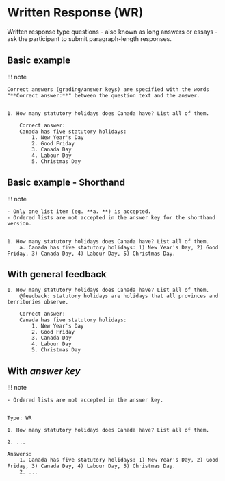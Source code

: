# Written Response (WR)

Written response type questions - also known as long answers or essays - ask the participant to submit paragraph-length responses.

## Basic example

!!! note

    Correct answers (grading/answer keys) are specified with the words "**Correct answer:**" between the question text and the answer.

<!-- markdownlint-disable MD046 -->
```text

1. How many statutory holidays does Canada have? List all of them.

    Correct answer:
    Canada has five statutory holidays:
        1. New Year's Day
        2. Good Friday
        3. Canada Day
        4. Labour Day
        5. Christmas Day

```

## Basic example - Shorthand

!!! note

    - Only one list item (eg. **a. **) is accepted.
    - Ordered lists are not accepted in the answer key for the shorthand version.

```text

1. How many statutory holidays does Canada have? List all of them.
    a. Canada has five statutory holidays: 1) New Year's Day, 2) Good Friday, 3) Canada Day, 4) Labour Day, 5) Christmas Day.

```

## With general feedback

    1. How many statutory holidays does Canada have? List all of them.
        @feedback: statutory holidays are holidays that all provinces and territories observe.

        Correct answer:
        Canada has five statutory holidays:
            1. New Year's Day
            2. Good Friday
            3. Canada Day
            4. Labour Day
            5. Christmas Day

## With *answer key*

!!! note

    - Ordered lists are not accepted in the answer key.

```text

Type: WR

1. How many statutory holidays does Canada have? List all of them.

2. ...

Answers:
    1. Canada has five statutory holidays: 1) New Year's Day, 2) Good Friday, 3) Canada Day, 4) Labour Day, 5) Christmas Day.
    2. ...

```

